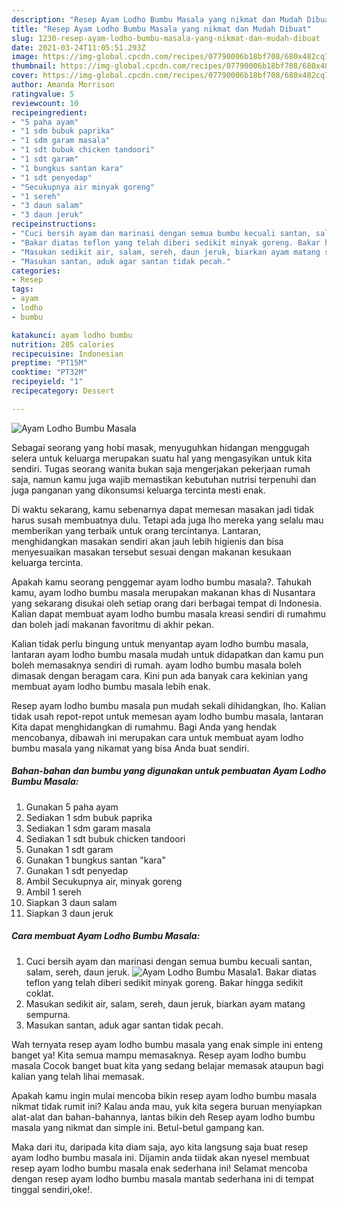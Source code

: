 ```yaml
---
description: "Resep Ayam Lodho Bumbu Masala yang nikmat dan Mudah Dibuat"
title: "Resep Ayam Lodho Bumbu Masala yang nikmat dan Mudah Dibuat"
slug: 1230-resep-ayam-lodho-bumbu-masala-yang-nikmat-dan-mudah-dibuat
date: 2021-03-24T11:05:51.293Z
image: https://img-global.cpcdn.com/recipes/07790006b18bf708/680x482cq70/ayam-lodho-bumbu-masala-foto-resep-utama.jpg
thumbnail: https://img-global.cpcdn.com/recipes/07790006b18bf708/680x482cq70/ayam-lodho-bumbu-masala-foto-resep-utama.jpg
cover: https://img-global.cpcdn.com/recipes/07790006b18bf708/680x482cq70/ayam-lodho-bumbu-masala-foto-resep-utama.jpg
author: Amanda Morrison
ratingvalue: 5
reviewcount: 10
recipeingredient:
- "5 paha ayam"
- "1 sdm bubuk paprika"
- "1 sdm garam masala"
- "1 sdt bubuk chicken tandoori"
- "1 sdt garam"
- "1 bungkus santan kara"
- "1 sdt penyedap"
- "Secukupnya air minyak goreng"
- "1 sereh"
- "3 daun salam"
- "3 daun jeruk"
recipeinstructions:
- "Cuci bersih ayam dan marinasi dengan semua bumbu kecuali santan, salam, sereh, daun jeruk."
- "Bakar diatas teflon yang telah diberi sedikit minyak goreng. Bakar hingga sedikit coklat."
- "Masukan sedikit air, salam, sereh, daun jeruk, biarkan ayam matang sempurna."
- "Masukan santan, aduk agar santan tidak pecah."
categories:
- Resep
tags:
- ayam
- lodho
- bumbu

katakunci: ayam lodho bumbu 
nutrition: 205 calories
recipecuisine: Indonesian
preptime: "PT15M"
cooktime: "PT32M"
recipeyield: "1"
recipecategory: Dessert

---
```



![Ayam Lodho Bumbu Masala](https://img-global.cpcdn.com/recipes/07790006b18bf708/680x482cq70/ayam-lodho-bumbu-masala-foto-resep-utama.jpg)

Sebagai seorang yang hobi masak, menyuguhkan hidangan menggugah selera untuk keluarga merupakan suatu hal yang mengasyikan untuk kita sendiri. Tugas seorang  wanita bukan saja mengerjakan pekerjaan rumah saja, namun kamu juga wajib memastikan kebutuhan nutrisi terpenuhi dan juga panganan yang dikonsumsi keluarga tercinta mesti enak.

Di waktu  sekarang, kamu sebenarnya dapat memesan masakan jadi tidak harus susah membuatnya dulu. Tetapi ada juga lho mereka yang selalu mau memberikan yang terbaik untuk orang tercintanya. Lantaran, menghidangkan masakan sendiri akan jauh lebih higienis dan bisa menyesuaikan masakan tersebut sesuai dengan makanan kesukaan keluarga tercinta. 



Apakah kamu seorang penggemar ayam lodho bumbu masala?. Tahukah kamu, ayam lodho bumbu masala merupakan makanan khas di Nusantara yang sekarang disukai oleh setiap orang dari berbagai tempat di Indonesia. Kalian dapat membuat ayam lodho bumbu masala kreasi sendiri di rumahmu dan boleh jadi makanan favoritmu di akhir pekan.

Kalian tidak perlu bingung untuk menyantap ayam lodho bumbu masala, lantaran ayam lodho bumbu masala mudah untuk didapatkan dan kamu pun boleh memasaknya sendiri di rumah. ayam lodho bumbu masala boleh dimasak dengan beragam cara. Kini pun ada banyak cara kekinian yang membuat ayam lodho bumbu masala lebih enak.

Resep ayam lodho bumbu masala pun mudah sekali dihidangkan, lho. Kalian tidak usah repot-repot untuk memesan ayam lodho bumbu masala, lantaran Kita dapat menghidangkan di rumahmu. Bagi Anda yang hendak mencobanya, dibawah ini merupakan cara untuk membuat ayam lodho bumbu masala yang nikamat yang bisa Anda buat sendiri.

<!--inarticleads1-->

##### Bahan-bahan dan bumbu yang digunakan untuk pembuatan Ayam Lodho Bumbu Masala:

1. Gunakan 5 paha ayam
1. Sediakan 1 sdm bubuk paprika
1. Sediakan 1 sdm garam masala
1. Sediakan 1 sdt bubuk chicken tandoori
1. Gunakan 1 sdt garam
1. Gunakan 1 bungkus santan &#34;kara&#34;
1. Gunakan 1 sdt penyedap
1. Ambil Secukupnya air, minyak goreng
1. Ambil 1 sereh
1. Siapkan 3 daun salam
1. Siapkan 3 daun jeruk




<!--inarticleads2-->

##### Cara membuat Ayam Lodho Bumbu Masala:

1. Cuci bersih ayam dan marinasi dengan semua bumbu kecuali santan, salam, sereh, daun jeruk.
<img src="https://img-global.cpcdn.com/steps/8ccb456b3c152663/160x128cq70/ayam-lodho-bumbu-masala-langkah-memasak-1-foto.jpg" alt="Ayam Lodho Bumbu Masala">1. Bakar diatas teflon yang telah diberi sedikit minyak goreng. Bakar hingga sedikit coklat.
1. Masukan sedikit air, salam, sereh, daun jeruk, biarkan ayam matang sempurna.
1. Masukan santan, aduk agar santan tidak pecah.




Wah ternyata resep ayam lodho bumbu masala yang enak simple ini enteng banget ya! Kita semua mampu memasaknya. Resep ayam lodho bumbu masala Cocok banget buat kita yang sedang belajar memasak ataupun bagi kalian yang telah lihai memasak.

Apakah kamu ingin mulai mencoba bikin resep ayam lodho bumbu masala nikmat tidak rumit ini? Kalau anda mau, yuk kita segera buruan menyiapkan alat-alat dan bahan-bahannya, lantas bikin deh Resep ayam lodho bumbu masala yang nikmat dan simple ini. Betul-betul gampang kan. 

Maka dari itu, daripada kita diam saja, ayo kita langsung saja buat resep ayam lodho bumbu masala ini. Dijamin anda tiidak akan nyesel membuat resep ayam lodho bumbu masala enak sederhana ini! Selamat mencoba dengan resep ayam lodho bumbu masala mantab sederhana ini di tempat tinggal sendiri,oke!.

